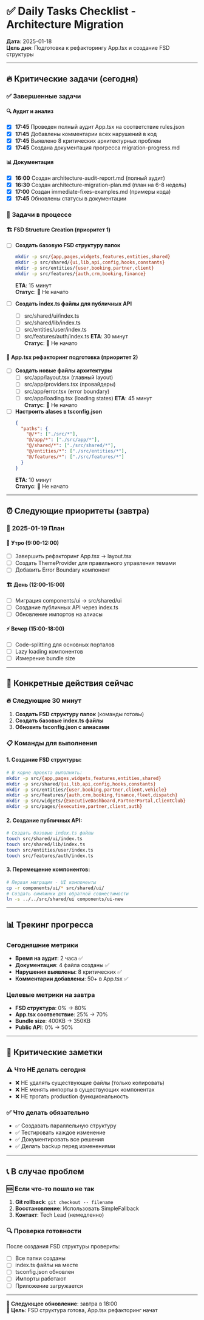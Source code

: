 # ✅ Daily Tasks Checklist - Architecture Migration

**Дата**: 2025-01-18  
**Цель дня**: Подготовка к рефакторингу App.tsx и создание FSD структуры

---

## 🔥 Критические задачи (сегодня)

### ✅ **Завершенные задачи**

#### 🔍 **Аудит и анализ** 
- [x] **17:45** Проведен полный аудит App.tsx на соответствие rules.json
- [x] **17:45** Добавлены комментарии всех нарушений в код
- [x] **17:45** Выявлено 8 критических архитектурных проблем
- [x] **17:45** Создана документация прогресса migration-progress.md

#### 📊 **Документация**
- [x] **16:00** Создан architecture-audit-report.md (полный аудит)
- [x] **16:30** Создан architecture-migration-plan.md (план на 6-8 недель)
- [x] **17:00** Создан immediate-fixes-examples.md (примеры кода)
- [x] **17:45** Обновлены статусы в документации

### 🔄 **Задачи в процессе**

#### 🏗️ **FSD Structure Creation** (приоритет 1)
- [ ] **Создать базовую FSD структуру папок**
  ```bash
  mkdir -p src/{app,pages,widgets,features,entities,shared}
  mkdir -p src/shared/{ui,lib,api,config,hooks,constants}
  mkdir -p src/entities/{user,booking,partner,client}
  mkdir -p src/features/{auth,crm,booking,finance}
  ```
  **ETA**: 15 минут  
  **Статус**: 🔴 Не начато

- [ ] **Создать index.ts файлы для публичных API**
  - [ ] src/shared/ui/index.ts
  - [ ] src/shared/lib/index.ts  
  - [ ] src/entities/user/index.ts
  - [ ] src/features/auth/index.ts
  **ETA**: 30 минут  
  **Статус**: 🔴 Не начато

#### 🚀 **App.tsx рефакторинг подготовка** (приоритет 2)
- [ ] **Создать новые файлы архитектуры**
  - [ ] src/app/layout.tsx (главный layout)
  - [ ] src/app/providers.tsx (провайдеры)
  - [ ] src/app/error.tsx (error boundary)
  - [ ] src/app/loading.tsx (loading states)
  **ETA**: 45 минут  
  **Статус**: 🔴 Не начато

- [ ] **Настроить alases в tsconfig.json**
  ```json
  {
    "paths": {
      "@/*": ["./src/*"],
      "@/app/*": ["./src/app/*"],
      "@/shared/*": ["./src/shared/*"],
      "@/entities/*": ["./src/entities/*"],
      "@/features/*": ["./src/features/*"]
    }
  }
  ```
  **ETA**: 10 минут  
  **Статус**: 🔴 Не начато

---

## ⏰ Следующие приоритеты (завтра)

### 📅 **2025-01-19 План**

#### 🔧 **Утро (9:00-12:00)**
- [ ] Завершить рефакторинг App.tsx → layout.tsx
- [ ] Создать ThemeProvider для правильного управления темами
- [ ] Добавить Error Boundary компонент

#### 🏗️ **День (12:00-15:00)**  
- [ ] Миграция components/ui → src/shared/ui
- [ ] Создание публичных API через index.ts
- [ ] Обновление импортов на алиасы

#### ⚡ **Вечер (15:00-18:00)**
- [ ] Code-splitting для основных порталов
- [ ] Lazy loading компонентов
- [ ] Измерение bundle size

---

## 🎯 Конкретные действия сейчас

### **🔥 Следующие 30 минут**
1. **Создать FSD структуру папок** (команды готовы)
2. **Создать базовые index.ts файлы** 
3. **Обновить tsconfig.json с алиасами**

### **📋 Команды для выполнения**

#### 1. Создание FSD структуры:
```bash
# В корне проекта выполнить:
mkdir -p src/{app,pages,widgets,features,entities,shared}
mkdir -p src/shared/{ui,lib,api,config,hooks,constants}
mkdir -p src/entities/{user,booking,partner,client,vehicle}
mkdir -p src/features/{auth,crm,booking,finance,fleet,dispatch}
mkdir -p src/widgets/{ExecutiveDashboard,PartnerPortal,ClientClub}
mkdir -p src/pages/{executive,partner,client,auth}
```

#### 2. Создание публичных API:
```bash
# Создать базовые index.ts файлы
touch src/shared/ui/index.ts
touch src/shared/lib/index.ts
touch src/entities/user/index.ts
touch src/features/auth/index.ts
```

#### 3. Перемещение компонентов:
```bash
# Первая миграция - UI компоненты
cp -r components/ui/* src/shared/ui/
# Создать симлинки для обратной совместимости
ln -s ../../src/shared/ui components/ui-new
```

---

## 📊 Трекинг прогресса

### **Сегодняшние метрики**
- **Время на аудит**: 2 часа ✅
- **Документация**: 4 файла созданы ✅  
- **Нарушения выявлены**: 8 критических ✅
- **Комментарии добавлены**: 50+ в App.tsx ✅

### **Целевые метрики на завтра**
- **FSD структура**: 0% → 80%
- **App.tsx соответствие**: 25% → 70%
- **Bundle size**: 400KB → 350KB
- **Public API**: 0% → 50%

---

## 🚨 Критические заметки

### **⚠️ Что НЕ делать сегодня**
- ❌ НЕ удалять существующие файлы (только копировать)
- ❌ НЕ менять импорты в существующих компонентах
- ❌ НЕ трогать production функциональность

### **✅ Что делать обязательно**
- ✅ Создавать параллельную структуру
- ✅ Тестировать каждое изменение
- ✅ Документировать все решения
- ✅ Делать backup перед изменениями

---

## 📞 В случае проблем

### **🆘 Если что-то пошло не так**
1. **Git rollback**: `git checkout -- filename`
2. **Восстановление**: Использовать SimpleFallback
3. **Контакт**: Tech Lead (немедленно)

### **🔍 Проверка готовности**
После создания FSD структуры проверить:
- [ ] Все папки созданы
- [ ] index.ts файлы на месте
- [ ] tsconfig.json обновлен
- [ ] Импорты работают
- [ ] Приложение загружается

---

**📅 Следующее обновление**: завтра в 18:00  
**🎯 Цель**: FSD структура готова, App.tsx рефакторинг начат